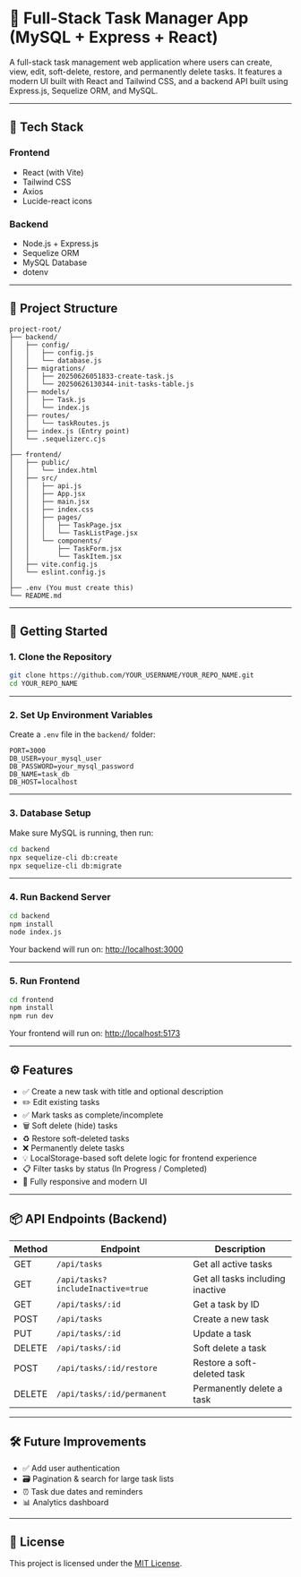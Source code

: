 
# 📝 Full-Stack Task Manager App (MySQL + Express + React)

A full-stack task management web application where users can create, view, edit, soft-delete, restore, and permanently delete tasks. It features a modern UI built with React and Tailwind CSS, and a backend API built using Express.js, Sequelize ORM, and MySQL.

---

## 🧰 Tech Stack

### Frontend
- React (with Vite)
- Tailwind CSS
- Axios
- Lucide-react icons

### Backend
- Node.js + Express.js
- Sequelize ORM
- MySQL Database
- dotenv

---

## 📂 Project Structure

```
project-root/
├── backend/
│   ├── config/
│   │   ├── config.js
│   │   └── database.js
│   ├── migrations/
│   │   ├── 20250626051833-create-task.js
│   │   └── 20250626130344-init-tasks-table.js
│   ├── models/
│   │   ├── Task.js
│   │   └── index.js
│   ├── routes/
│   │   └── taskRoutes.js
│   ├── index.js (Entry point)
│   └── .sequelizerc.cjs
│
├── frontend/
│   ├── public/
│   │   └── index.html
│   ├── src/
│   │   ├── api.js
│   │   ├── App.jsx
│   │   ├── main.jsx
│   │   ├── index.css
│   │   ├── pages/
│   │   │   ├── TaskPage.jsx
│   │   │   └── TaskListPage.jsx
│   │   └── components/
│   │       ├── TaskForm.jsx
│   │       └── TaskItem.jsx
│   ├── vite.config.js
│   └── eslint.config.js
│
├── .env (You must create this)
└── README.md
```

---

## 🚀 Getting Started

### 1. Clone the Repository

```bash
git clone https://github.com/YOUR_USERNAME/YOUR_REPO_NAME.git
cd YOUR_REPO_NAME
```

---

### 2. Set Up Environment Variables

Create a `.env` file in the `backend/` folder:

```env
PORT=3000
DB_USER=your_mysql_user
DB_PASSWORD=your_mysql_password
DB_NAME=task_db
DB_HOST=localhost
```

---

### 3. Database Setup

Make sure MySQL is running, then run:

```bash
cd backend
npx sequelize-cli db:create
npx sequelize-cli db:migrate
```

---

### 4. Run Backend Server

```bash
cd backend
npm install
node index.js
```

Your backend will run on: [http://localhost:3000](http://localhost:3000)

---

### 5. Run Frontend

```bash
cd frontend
npm install
npm run dev
```

Your frontend will run on: [http://localhost:5173](http://localhost:5173)

---

## ⚙️ Features

- ✅ Create a new task with title and optional description
- ✏️ Edit existing tasks
- ✅ Mark tasks as complete/incomplete
- 🗑️ Soft delete (hide) tasks
- ♻️ Restore soft-deleted tasks
- ❌ Permanently delete tasks
- 💡 LocalStorage-based soft delete logic for frontend experience
- 📋 Filter tasks by status (In Progress / Completed)
- 📱 Fully responsive and modern UI

---

## 📦 API Endpoints (Backend)

| Method | Endpoint                      | Description                      |
|--------|-------------------------------|----------------------------------|
| GET    | `/api/tasks`                 | Get all active tasks             |
| GET    | `/api/tasks?includeInactive=true` | Get all tasks including inactive |
| GET    | `/api/tasks/:id`             | Get a task by ID                 |
| POST   | `/api/tasks`                 | Create a new task                |
| PUT    | `/api/tasks/:id`             | Update a task                    |
| DELETE | `/api/tasks/:id`             | Soft delete a task               |
| POST   | `/api/tasks/:id/restore`     | Restore a soft-deleted task      |
| DELETE | `/api/tasks/:id/permanent`   | Permanently delete a task        |

---

## 🛠️ Future Improvements

- ✅ Add user authentication
- 🗃️ Pagination & search for large task lists
- ⏰ Task due dates and reminders
- 📊 Analytics dashboard

---

## 📝 License

This project is licensed under the [MIT License](LICENSE).

